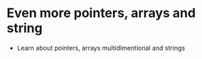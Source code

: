 # Even more pointers, arrays and string

- Learn about pointers, arrays multidimentional and strings
